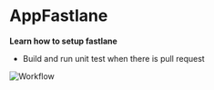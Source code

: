 # AppFastlane

**Learn how to setup fastlane**

- Build and run unit test when there is pull request

![Workflow](https://github.com/mhalfaraby/AppFastlane/actions/workflows/pullRequest.yml/badge.svg)
